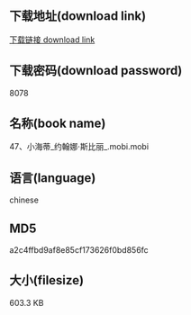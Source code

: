 ## 下载地址(download link)
[下载链接 download link](https://voluble-croquembouche-d321dc.netlify.app/?s=47%E3%80%81%E5%B0%8F%E6%B5%B7%E8%92%82_%E7%BA%A6%E7%BF%B0%E5%A8%9C%C2%B7%E6%96%AF%E6%AF%94%E4%B8%BD_.mobi)

## 下载密码(download password)
8078

## 名称(book name)
47、小海蒂_约翰娜·斯比丽_.mobi.mobi

## 语言(language)
chinese

## MD5
a2c4ffbd9af8e85cf173626f0bd856fc

## 大小(filesize)
603.3 KB
